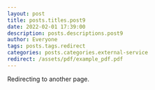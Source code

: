 ```yaml
---
layout: post
title: posts.titles.post9
date: 2022-02-01 17:39:00
description: posts.descriptions.post9
author: Everyone
tags: posts.tags.redirect
categories: posts.categories.external-service
redirect: /assets/pdf/example_pdf.pdf
---
```


Redirecting to another page.
